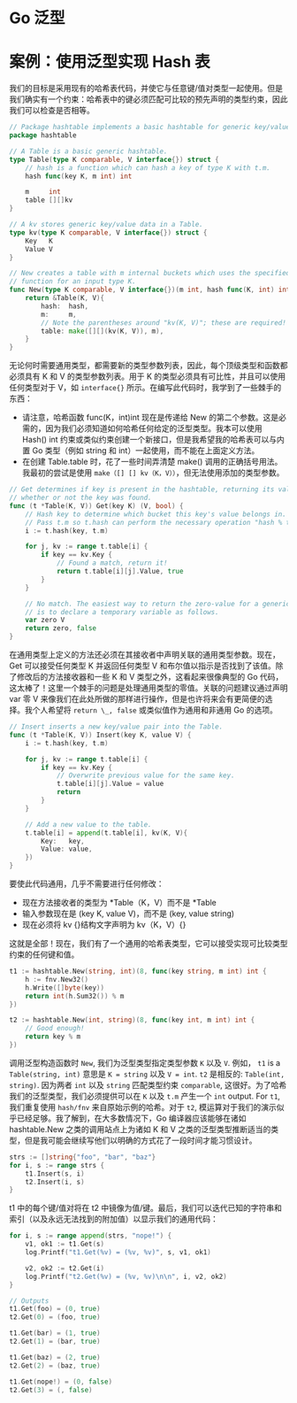 # Go 泛型

# 案例：使用泛型实现 Hash 表

我们的目标是采用现有的哈希表代码，并使它与任意键/值对类型一起使用。但是我们确实有一个约束：哈希表中的键必须匹配可比较的预先声明的类型约束，因此我们可以检查是否相等。

```go
// Package hashtable implements a basic hashtable for generic key/value pairs.
package hashtable

// A Table is a basic generic hashtable.
type Table(type K comparable, V interface{}) struct {
    // hash is a function which can hash a key of type K with t.m.
    hash func(key K, m int) int

	m     int
	table [][]kv
}

// A kv stores generic key/value data in a Table.
type kv(type K comparable, V interface{}) struct {
	Key   K
	Value V
}

// New creates a table with m internal buckets which uses the specified hash
// function for an input type K.
func New(type K comparable, V interface{})(m int, hash func(K, int) int) *Table(K, V) {
	return &Table(K, V){
		hash:  hash,
        m:     m,
        // Note the parentheses around "kv(K, V)"; these are required!
		table: make([][](kv(K, V)), m),
	}
}
```

无论何时需要通用类型，都需要新的类型参数列表，因此，每个顶级类型和函数都必须具有 K 和 V 的类型参数列表。用于 K 的类型必须具有可比性，并且可以使用任何类型对于 V，如 `interface{}` 所示。在编写此代码时，我学到了一些棘手的东西：

- 请注意，哈希函数 func(K，int)int 现在是传递给 New 的第二个参数。这是必需的，因为我们必须知道如何哈希任何给定的泛型类型。我本可以使用 Hash() int 约束或类似约束创建一个新接口，但是我希望我的哈希表可以与内置 Go 类型（例如 string 和 int）一起使用，而不能在上面定义方法。
- 在创建 Table.table 时，花了一些时间弄清楚 make() 调用的正确括号用法。我最初的尝试是使用 `make（[] [] kv（K，V））`，但无法使用添加的类型参数。

```go
// Get determines if key is present in the hashtable, returning its value and
// whether or not the key was found.
func (t *Table(K, V)) Get(key K) (V, bool) {
    // Hash key to determine which bucket this key's value belongs in.
    // Pass t.m so t.hash can perform the necessary operation "hash % t.m".
    i := t.hash(key, t.m)

    for j, kv := range t.table[i] {
        if key == kv.Key {
            // Found a match, return it!
            return t.table[i][j].Value, true
        }
    }

    // No match. The easiest way to return the zero-value for a generic type
    // is to declare a temporary variable as follows.
    var zero V
    return zero, false
}
```

在通用类型上定义的方法还必须在其接收者中声明关联的通用类型参数。现在，Get 可以接受任何类型 K 并返回任何类型 V 和布尔值以指示是否找到了该值。除了修改后的方法接收器和一些 K 和 V 类型之外，这看起来很像典型的 Go 代码，这太棒了！这里一个棘手的问题是处理通用类型的零值。关联的问题建议通过声明 var 零 V 来像我们在此处所做的那样进行操作，但是也许将来会有更简便的选择。我个人希望将 `return \_, false` 或类似值作为通用和非通用 Go 的选项。

```go
// Insert inserts a new key/value pair into the Table.
func (t *Table(K, V)) Insert(key K, value V) {
	i := t.hash(key, t.m)

	for j, kv := range t.table[i] {
		if key == kv.Key {
            // Overwrite previous value for the same key.
			t.table[i][j].Value = value
			return
		}
	}

	// Add a new value to the table.
	t.table[i] = append(t.table[i], kv(K, V){
		Key:   key,
		Value: value,
	})
}
```

要使此代码通用，几乎不需要进行任何修改：

- 现在方法接收者的类型为 *Table（K，V）而不是 *Table
- 输入参数现在是 (key K, value V)，而不是 (key, value string)
- 现在必须将 kv {}结构文字声明为 kv（K，V）{}

这就是全部！现在，我们有了一个通用的哈希表类型，它可以接受实现可比较类型约束的任何键和值。

```go
t1 := hashtable.New(string, int)(8, func(key string, m int) int {
	h := fnv.New32()
	h.Write([]byte(key))
	return int(h.Sum32()) % m
})

t2 := hashtable.New(int, string)(8, func(key int, m int) int {
	// Good enough!
	return key % m
})
```

调用泛型构造函数时 `New`, 我们为泛型类型指定类型参数 `K` 以及 `V`. 例如， `t1` is a `Table(string, int)` 意思是 `K = string` 以及 `V = int`. `t2` 是相反的: `Table(int, string)`. 因为两者 `int` 以及 `string` 匹配类型约束 `comparable`, 这很好。为了哈希我们的泛型类型，我们必须提供可以在 `K` 以及 `t.m` 产生一个 `int` output. For `t1`,我们重复使用 `hash/fnv` 来自原始示例的哈希。对于 `t2`, 模运算对于我们的演示似乎已经足够。我了解到，在大多数情况下，Go 编译器应该能够在诸如 hashtable.New 之类的调用站点上为诸如 K 和 V 之类的泛型类型推断适当的类型，但是我可能会继续写他们以明确的方式花了一段时间才能习惯设计。

```go
strs := []string{"foo", "bar", "baz"}
for i, s := range strs {
	t1.Insert(s, i)
	t2.Insert(i, s)
}
```

t1 中的每个键/值对将在 t2 中镜像为值/键。最后，我们可以迭代已知的字符串和索引（以及永远无法找到的附加值）以显示我们的通用代码：

```go
for i, s := range append(strs, "nope!") {
	v1, ok1 := t1.Get(s)
	log.Printf("t1.Get(%v) = (%v, %v)", s, v1, ok1)

	v2, ok2 := t2.Get(i)
	log.Printf("t2.Get(%v) = (%v, %v)\n\n", i, v2, ok2)
}

// Outputs
t1.Get(foo) = (0, true)
t2.Get(0) = (foo, true)

t1.Get(bar) = (1, true)
t2.Get(1) = (bar, true)

t1.Get(baz) = (2, true)
t2.Get(2) = (baz, true)

t1.Get(nope!) = (0, false)
t2.Get(3) = (, false)
```
